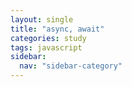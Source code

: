 ```yaml
---
layout: single
title: "async, await"
categories: study
tags: javascript
sidebar:
  nav: "sidebar-category"
---
```

